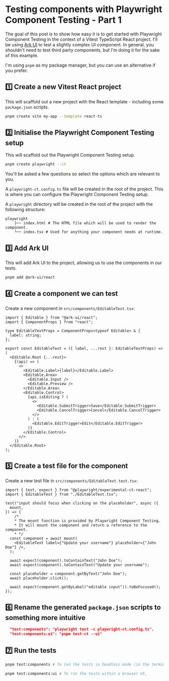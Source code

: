 # Testing components with Playwright Component Testing - Part 1

The goal of this post is to show how easy it is to get started with Playwright Component Testing in the context of a Vitest TypeScript React project.
I'll be using [Ark UI](https://ark-ui.com/) to test a slightly complex UI component. In general, you shouldn't need to test third party components, but I'm doing it for the sake of this example.


I'm using `pnpm` as my package manager, but you can use an alternative if you prefer.

## 1️⃣ Create a new Vitest React project

This will scaffold out a new project with the React template - including some `package.json` scripts.

```bash
pnpm create vite my-app --template react-ts
```

## 2️⃣ Initialise the Playwright Component Testing setup

This will scaffold out the Playwright Component Testing setup.

```bash
pnpm create playwright --ct
```

You'll be asked a few questions so select the options which are relevant to you.

A `playwright-ct.config.ts` file will be created in the root of the project. This is where you can configure the Playwright Component Testing setup.

A `playwright` directory will be created in the root of the project with the following structure:

```
playwright
    ├── index.html # The HTML file which will be used to render the component.
    └── index.tsx # Used for anything your component needs at runtime.

```

## 3️⃣ Add Ark UI

This will add Ark UI to the project, allowing us to use the components in our tests.

```bash
pnpm add @ark-ui/react
```

## 4️⃣ Create a component we can test

Create a new component in `src/components/EditableText.tsx`:

```tsx
import { Editable } from "@ark-ui/react";
import { ComponentProps } from "react";

type EditableTextProps = ComponentProps<typeof Editable> & {
  label: string;
};

export const EditableText = ({ label, ...rest }: EditableTextProps) => (
  <Editable.Root {...rest}>
    {(api) => (
      <>
        <Editable.Label>{label}</Editable.Label>
        <Editable.Area>
          <Editable.Input />
          <Editable.Preview />
        </Editable.Area>
        <Editable.Control>
          {api.isEditing ? (
            <>
              <Editable.SubmitTrigger>Save</Editable.SubmitTrigger>
              <Editable.CancelTrigger>Cancel</Editable.CancelTrigger>
            </>
          ) : (
            <Editable.EditTrigger>Edit</Editable.EditTrigger>
          )}
        </Editable.Control>
      </>
    )}
  </Editable.Root>
);
```

## 5️⃣ Create a test file for the component

Create a new test file in `src/components/EditableText.test.tsx`:

```tsx
import { test, expect } from "@playwright/experimental-ct-react";
import { EditableText } from "./EditableText.tsx";

test("input should focus when clicking on the placeholder", async ({
  mount,
}) => {
    /*
    * The mount function is provided by Playwright Component Testing.
    * It will mount the component and return a reference to the component.
    * */
  const component = await mount(
    <EditableText label={"Update your username"} placeholder={"John Doe"} />,
  );

  await expect(component).toContainText("John Doe");
  await expect(component).toContainText("Update your username");

  const placeholder = component.getByText("John Doe");
  await placeholder.click();

  await expect(component.getByLabel("editable input")).toBeFocused();
});
```

## 6️⃣ Rename the generated `package.json` scripts to something more intuitive

```json
  "test:components": "playwright test -c playwright-ct.config.ts",
  "test:components:ui": "pnpm test-ct --ui"
```

## 7️⃣ Run the tests

```bash
pnpm test:components # To run the tests in headless mode (in the terminal).
```

```bash
pnpm test:components:ui # To run the tests within a browser UI,
```


